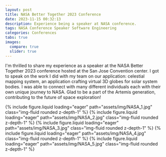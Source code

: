 ```yaml
---
layout: post
title: NASA Better Together 2023 Conference
date: 2023-11-15 00:32:13
description: Experience being a speaker at NASA conference.
tags: NASA Conference Speaker Software Engineering
categories: Conferences
tabs: true
images:
  compare: true
  slider: true
---
```


I'm thrilled to share my experience as a speaker at the NASA Better Together 2023 conference hosted at the San Jose Convention center. I got to speak on the work I did with my team on our application: celestial mapping system, an application crafting virtual 3D globes for solar system bodies. I was able to connect with many different individuals each with their own unique journey to NASA. Glad to be a part of the Artemis generation, contributing to the future of space exploration!

<swiper-container keyboard="true" navigation="true" pagination="true" pagination-clickable="true" pagination-dynamic-bullets="true" rewind="true">
  <swiper-slide>{% include figure.liquid loading="eager" path="assets/img/NASA_1.jpg" class="img-fluid rounded z-depth-1" %}</swiper-slide>
  <swiper-slide>{% include figure.liquid loading="eager" path="assets/img/NASA_2.jpg" class="img-fluid rounded z-depth-1" %}</swiper-slide>
  <swiper-slide>{% include figure.liquid loading="eager" path="assets/img/NASA_3.jpg" class="img-fluid rounded z-depth-1" %}</swiper-slide>
  <swiper-slide>{% include figure.liquid loading="eager" path="assets/img/NASA_4.jpg" class="img-fluid rounded z-depth-1" %}</swiper-slide>
  <swiper-slide>{% include figure.liquid loading="eager" path="assets/img/NASA_5.jpg" class="img-fluid rounded z-depth-1" %}</swiper-slide>
</swiper-container>
